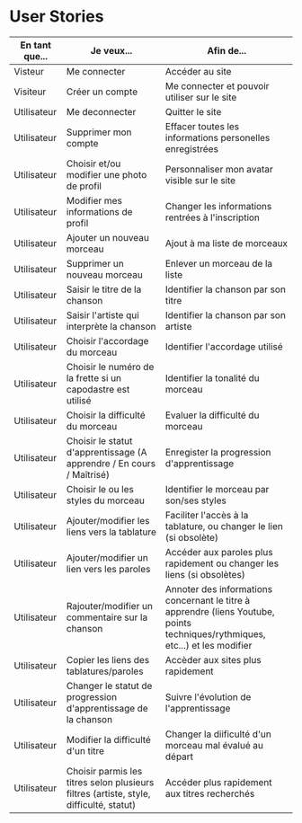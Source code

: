 # User Stories

|En tant que...|Je veux...|Afin de...|
|--------------|----------|----------|
|Visteur|Me connecter|Accéder au site|
|Visiteur|Créer un compte|Me connecter et pouvoir utiliser sur le site|
|Utilisateur|Me deconnecter|Quitter le site|
|Utilisateur|Supprimer mon compte|Effacer toutes les informations personelles enregistrées|
|Utilisateur|Choisir et/ou modifier une photo de profil|Personnaliser mon avatar visible sur le site|
|Utilisateur|Modifier mes informations de profil|Changer les informations rentrées à l'inscription|
|Utilisateur|Ajouter un nouveau morceau|Ajout à ma liste de morceaux|
|Utilisateur|Supprimer un nouveau morceau|Enlever un morceau de la liste|
|Utilisateur|Saisir le titre de la chanson|Identifier la chanson par son titre|
|Utilisateur|Saisir l'artiste qui interprète la chanson|Identifier la chanson par son artiste|
|Utilisateur|Choisir l'accordage du morceau|Identifier l'accordage utilisé|
|Utilisateur|Choisir le numéro de la frette si un capodastre est utilisé|Identifier la tonalité du morceau|
|Utilisateur|Choisir la difficulté du morceau|Evaluer la difficulté du morceau|
|Utilisateur|Choisir le statut d'apprentissage (A apprendre / En cours / Maîtrisé)|Enregister la progression d'apprentissage|
|Utilisateur|Choisir le ou les styles du morceau|Identifier le morceau par son/ses styles|
|Utilisateur|Ajouter/modifier les liens vers la tablature|Faciliter l'accès à la tablature, ou changer le lien (si obsolète)|
|Utilisateur|Ajouter/modifier un lien vers les paroles|Accéder aux paroles plus rapidement ou changer les liens (si obsolètes)|
|Utilisateur|Rajouter/modifier un commentaire sur la chanson|Annoter des informations concernant le titre à apprendre (liens Youtube, points techniques/rythmiques, etc...) et les modifier|
|Utilisateur|Copier les liens des tablatures/paroles|Accèder aux sites plus rapidement|
|Utilisateur|Changer le statut de progression d'apprentissage de la chanson|Suivre l'évolution de l'apprentissage|
|Utilisateur|Modifier la difficulté d'un titre|Changer la diificulté d'un morceau mal évalué au départ|
|Utilisateur|Choisir parmis les titres selon plusieurs filtres (artiste, style, difficulté, statut)|Accéder plus rapidement aux titres recherchés|